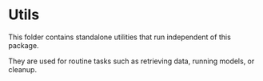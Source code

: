 # Utils

This folder contains standalone utilities that run independent of this package.

They are used for routine tasks such as retrieving data, running models, or cleanup.
